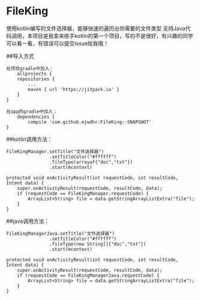 # FileKing
 使用kotlin编写的文件选择器，能够快速的遍历出你需要的文件类型
支持Java代码调用，本项目是我拿来练手kotlin的第一个项目，写的不是很好，有兴趣的同学可以看一看，有错误可以提交issue给我哦！

##导入方式
 
	在项目gradle中加入：
		allprojects {
		repositories {
			...
			maven { url 'https://jitpack.io' }
		}
	}
	
	在app的gradle中加入：
		dependencies {
	        compile 'com.github.ejwdhr:FileKing:-SNAPSHOT'
	}
 
##kotlin调用方法：

	FileKingManager.setTitle("文件选择器")
					.setTitleColor("#ffffff")
					.fileType(arrayof{"doc","txt"})
					.start(mcontext)

	protected void onActivityResult(int requestCode, int resultCode, Intent data) {
        super.onActivityResult(requestCode, resultCode, data);
        if (requestCode == FileKingManager.requestCode) {
            ArrayList<String> file = data.getStringArrayListExtra("file");
        }
    }
								
##java调用方法：
  
	FileKingManagerJava.setTitle("文件选择器")
					.setTitleColor("#ffffff")
					.fileType(new String[]{"doc","txt"})
					.start(mcontext)

	protected void onActivityResult(int requestCode, int resultCode, Intent data) {
        super.onActivityResult(requestCode, resultCode, data);
        if (requestCode == FileKingManagerJava.requestCode) {
            ArrayList<String> file = data.getStringArrayListExtra("file");
        }
    }
				 